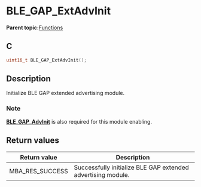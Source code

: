 # BLE\_GAP\_ExtAdvInit

**Parent topic:**[Functions](GUID-D235316A-5434-4ADA-AEF5-10D073D0126B.md)

## C

```c
uint16_t BLE_GAP_ExtAdvInit();
```

## Description

Initialize BLE GAP extended advertising module.

### Note

**[BLE\_GAP\_AdvInit](GUID-474E0E7B-1467-44AA-851C-0291A9269F9D.md)** is also required for this module enabling.

## Return values

|Return value|Description|
|------------|-----------|
|MBA\_RES\_SUCCESS|Successfully initialize BLE GAP extended advertising module.|

